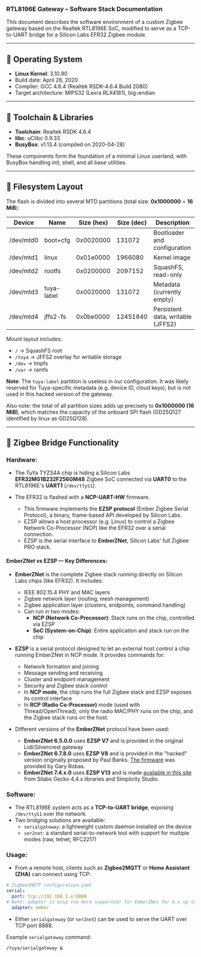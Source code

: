 ### RTL8196E Gateway – Software Stack Documentation

This document describes the software environment of a custom Zigbee gateway
based on the Realtek RTL8196E SoC, modified to serve as a TCP-to-UART
bridge for a Silicon Labs EFR32 Zigbee module.

______________________________________________________________________

## 🧠 Operating System

- **Linux Kernel**: 3.10.90
- Build date: April 28, 2020
- Compiler: GCC 4.6.4 (Realtek RSDK-4.6.4 Build 2080)
- Target architecture: MIPS32 (Lexra RLX4181), big-endian

______________________________________________________________________

## 🧰 Toolchain & Libraries

- **Toolchain**: Realtek RSDK 4.6.4
- **libc**: uClibc 0.9.33
- **BusyBox**: v1.13.4 (compiled on 2020-04-28)

These components form the foundation of a minimal Linux userland, with
BusyBox handling init, shell, and all base utilities.

______________________________________________________________________

## 📂 Filesystem Layout

The flash is divided into several MTD partitions (total size: **0x1000000**
= **16 MiB**):

| Device    | Name       | Size (hex) | Size (dec) | Description                       |
| --------- | ---------- | ---------- | ---------- | --------------------------------- |
| /dev/mtd0 | boot+cfg   | 0x0020000  | 131072     | Bootloader and configuration      |
| /dev/mtd1 | linux      | 0x01e0000  | 1966080    | Kernel image                      |
| /dev/mtd2 | rootfs     | 0x0200000  | 2097152    | SquashFS, read-only               |
| /dev/mtd3 | tuya-label | 0x0020000  | 131072     | Metadata (currently empty)        |
| /dev/mtd4 | jffs2-fs   | 0x0be0000  | 12451840   | Persistent data, writable (JFFS2) |

Mount layout includes:

- `/` → SquashFS root
- `/tuya` → JFFS2 overlay for writable storage
- `/dev` → tmpfs
- `/var` → ramfs

**Note**: The `tuya-label` partition is useless in our configuration. It
was likely reserved for Tuya-specific metadata (e.g. device ID, cloud
keys), but is not used in this hacked version of the gateway.

Also note: the total of all partition sizes adds up precisely to
**0x1000000 (16 MiB)**, which matches the capacity of the onboard SPI flash
(GD25Q127 identified by linux as GD25Q128).

______________________________________________________________________

## 🔌 Zigbee Bridge Functionality

### Hardware:

- The TuYa TYZS4A chip is hiding a Silicon Labs **EFR32MG1B232F256GM48**
  Zigbee SoC connected via **UART0** to the RTL8196E's **UART1**
  (`/dev/ttyS1`).

- The EFR32 is flashed with a **NCP-UART-HW** firmware.

  - This firmware implements the **EZSP protocol** (Ember Zigbee Serial
    Protocol), a binary, frame-based API developed by Silicon Labs.
  - EZSP allows a host processor (e.g. Linux) to control a Zigbee Network
    Co-Processor (NCP) like the EFR32 over a serial connection.
  - EZSP is the serial interface to **EmberZNet**, Silicon Labs' full
    Zigbee PRO stack.

#### EmberZNet vs EZSP — Key Differences:

- **EmberZNet** is the complete Zigbee stack running directly on Silicon
  Labs chips (like EFR32). It includes:

  - IEEE 802.15.4 PHY and MAC layers
  - Zigbee network layer (routing, mesh management)
  - Zigbee application layer (clusters, endpoints, command handling)
  - Can run in two modes:
    - **NCP (Network Co-Processor)**: Stack runs on the chip, controlled
      via EZSP
    - **SoC (System-on-Chip)**: Entire application and stack run on the
      chip

- **EZSP** is a serial protocol designed to let an external host control a
  chip running EmberZNet in NCP mode. It provides commands for:

  - Network formation and joining
  - Message sending and receiving
  - Cluster and endpoint management
  - Security and Zigbee stack control
  - In **NCP mode**, the chip runs the full Zigbee stack and EZSP exposes
    its control interface
  - In **RCP (Radio Co-Processor)** mode (used with Thread/OpenThread),
    only the radio MAC/PHY runs on the chip, and the Zigbee stack runs on
    the host.

- Different versions of the **EmberZNet** protocol have been used:

  - **EmberZNet 6.5.0.0** uses **EZSP V7** and is provided in the original
    Lidl/Silvercrest gateway
  - **EmberZNet 6.7.8.0** uses **EZSP V8** and is provided in the "hacked"
    version originally proposed by Paul Banks.
    [The firmware](https://github.com/grobasoz/zigbee-firmware/raw/master/EFR32%20Series%201/EFR32MG1B-256k/NCP/NCP_UHW_MG1B232_678_PA0-PA1-PB11_PA5-PA4.gbl)
    was provided by Gary Robas.
  - **EmberZNet 7.4.x.0** uses **EZSP V13** and is made
    [available in this site](../gateway_firmware/NCP-UART-HW) from Silabs
    Gecko 4.4.x libraries and Simplicity Studio.

### Software:

- The RTL8196E system acts as a **TCP-to-UART bridge**, exposing
  `/dev/ttyS1` over the network.
- Two bridging solutions are available:
  - `serialgateway`: a lightweight custom daemon installed on the device
  - `ser2net`: a standard serial-to-network tool with support for multiple
    modes (raw, telnet, RFC2217)

### Usage:

- From a remote host, clients such as **Zigbee2MQTT** or **Home Assistant
  (ZHA)** can connect using TCP:

```yaml
# Zigbee2MQTT configuration.yaml
serial:
  port: tcp://192.168.1.x:8888
# Note: adapter is ezsp (no more supported) for EmberZNet for 6.x up to 7.3 versions. and ember starting with Emberznet 7.4
  adapter: ember
```

- Either `serialgateway` (or `ser2net`) can be used to serve the UART over
  TCP port 8888.

Example `serialgateway` command:

```sh
/tuya/serialgateway &
```
